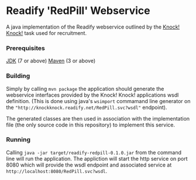 # Readify 'RedPill' Webservice

A java implementation of the Readify webservice outlined by the [Knock! Knock!](https://knockknock.readify.net)
task used for recruitment.

### Prerequisites

[JDK](http://www.oracle.com/technetwork/java/javase/downloads) (7 or above)
[Maven](http://maven.apache.org/download.cgi) (3 or above)

### Building

Simply by calling `mvn package` the application should generate the webservice interfaces provided
by the Knock! Knock! applications wsdl definition. (This is done using java's `wsimport` commamand line
generator on the `"http://knockknock.readify.net/RedPill.svc?wsdl"` endpoint).

The generated classes are then used in association with the implementation file (the only source code
in this repository) to implement this service.

### Running

Calling `java -jar target/readify-redpill-0.1.0.jar` from the command line will run the application.
The appliction will start the http service on port 8080 which will provide the wsdl endpoint and associated
service at `http://localhost:8080/RedPill.svc?wsdl`.